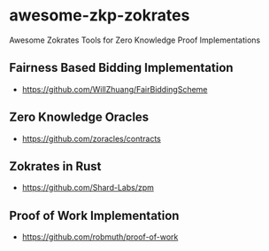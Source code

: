 # awesome-zkp-zokrates
Awesome Zokrates Tools for Zero Knowledge Proof Implementations

## Fairness Based Bidding Implementation
- https://github.com/WillZhuang/FairBiddingScheme

## Zero Knowledge Oracles
- https://github.com/zoracles/contracts

## Zokrates in Rust
- https://github.com/Shard-Labs/zpm

## Proof of Work Implementation
- https://github.com/robmuth/proof-of-work

